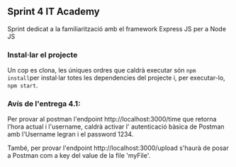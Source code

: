 ## Sprint 4 IT Academy

Sprint dedicat a la familiarització amb el framework Express JS per a Node JS


### Instal·lar el projecte

Un cop es clona, les úniques ordres que caldrà executar són `npm install`per instal·lar totes les dependencies del projecte i, per executar-lo, `npm start`.

### Avís de l'entrega 4.1:

Per provar al postman l'endpoint http://localhost:3000/time que retorna l'hora actual i l'username, caldrà activar l' autenticació bàsica de Postman amb l'Username legran i el password 1234.

També, per provar l'endpoint http://localhost:3000/upload s'haurà de posar a Postman com a key del value de la file 'myFile'.
